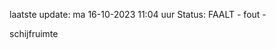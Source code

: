 laatste update: 
ma 16-10-2023 11:04   uur 
Status: FAALT - fout - 
<div class="service R">schijfruimte</div>